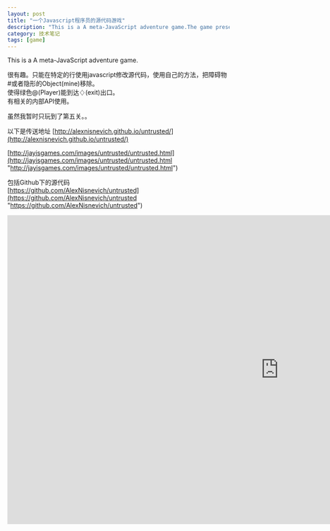 ```yaml
---
layout: post
title: "一个Javascript程序员的源代码游戏"
description: "This is a A meta-JavaScript adventure game.The game presents you with a roguelike-like playing environment and a console window with the JavaScript code generating each level. As loaded, each level is unbeatable, and most of the JavaScript is blocked from editing. The challenge is to open a path to the next level using only the limited tools left open to you."
category: 技术笔记
tags: [game]
---
```


This is a A meta-JavaScript adventure game.

很有趣。只能在特定的行使用javascript修改源代码，使用自己的方法，把障碍物#或者隐形的Object(mine)移除。   
使得绿色@(Player)能到达♢(exit)出口。   
有相关的内部API使用。   

虽然我暂时只玩到了第五关。。

以下是传送地址
[http://alexnisnevich.github.io/untrusted/](http://alexnisnevich.github.io/untrusted/)    

[http://jayisgames.com/images/untrusted/untrusted.html](http://jayisgames.com/images/untrusted/untrusted.html "http://jayisgames.com/images/untrusted/untrusted.html")   

 包括Github下的源代码    
[https://github.com/AlexNisnevich/untrusted](https://github.com/AlexNisnevich/untrusted "https://github.com/AlexNisnevich/untrusted")    
<p><iframe frameborder="0" height="700" marginheight="0px" marginwidth="0px" scrolling="no" src="http://jayisgames.com/images/untrusted/untrusted.html" width="1230"></iframe></p>
